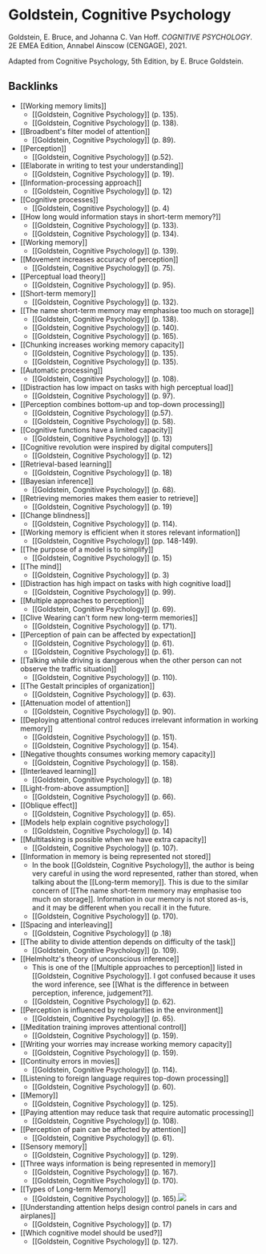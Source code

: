 # Goldstein, Cognitive Psychology
Goldstein, E. Bruce, and Johanna C. Van Hoff. *COGNITIVE PSYCHOLOGY*. 2E EMEA Edition, Annabel Ainscow (CENGAGE), 2021.

Adapted from Cognitive Psychology, 5th Edition, by E. Bruce Goldstein.

## Backlinks
* [[Working memory limits]]
	* [[Goldstein, Cognitive Psychology]] (p. 135).
	* [[Goldstein, Cognitive Psychology]]  (p. 138).
* [[Broadbent's filter model of attention]]
	* [[Goldstein, Cognitive Psychology]] (p. 89).
* [[Perception]]
	* [[Goldstein, Cognitive Psychology]] (p.52).
* [[Elaborate in writing to test your understanding]]
	* [[Goldstein, Cognitive Psychology]] (p. 19).
* [[Information-processing approach]]
	* [[Goldstein, Cognitive Psychology]] (p. 12)
* [[Cognitive processes]]
	* [[Goldstein, Cognitive Psychology]] (p. 4)
* [[How long would information stays in short-term memory?]]
	* [[Goldstein, Cognitive Psychology]] (p. 133).
	* [[Goldstein, Cognitive Psychology]] (p. 134).
* [[Working memory]]
	* [[Goldstein, Cognitive Psychology]] (p. 139).
* [[Movement increases accuracy of perception]]
	* [[Goldstein, Cognitive Psychology]] (p. 75).
* [[Perceptual load theory]]
	* [[Goldstein, Cognitive Psychology]] (p. 95).
* [[Short-term memory]]
	* [[Goldstein, Cognitive Psychology]] (p. 132).
* [[The name short-term memory may emphasise too much on storage]]
	* [[Goldstein, Cognitive Psychology]] (p. 138).
	* [[Goldstein, Cognitive Psychology]] (p. 140).
	* [[Goldstein, Cognitive Psychology]] (p. 165).
* [[Chunking increases working memory capacity]]
	* [[Goldstein, Cognitive Psychology]] (p. 135).
	* [[Goldstein, Cognitive Psychology]] (p. 135).
* [[Automatic processing]]
	* [[Goldstein, Cognitive Psychology]] (p. 108).
* [[Distraction has low impact on tasks with high perceptual load]]
	* [[Goldstein, Cognitive Psychology]] (p. 97).
* [[Perception combines bottom-up and top-down processing]]
	* [[Goldstein, Cognitive Psychology]]  (p.57).
	* [[Goldstein, Cognitive Psychology]] (p. 58).
* [[Cognitive functions have a limited capacity]]
	* [[Goldstein, Cognitive Psychology]] (p. 13)
* [[Cognitive revolution were inspired by digital computers]]
	* [[Goldstein, Cognitive Psychology]] (p. 12)
* [[Retrieval-based learning]]
	* [[Goldstein, Cognitive Psychology]] (p. 18)
* [[Bayesian inference]]
	* [[Goldstein, Cognitive Psychology]] (p. 68).
* [[Retrieving memories makes them easier to retrieve]]
	* [[Goldstein, Cognitive Psychology]] (p. 19)
* [[Change blindness]]
	* [[Goldstein, Cognitive Psychology]] (p. 114).
* [[Working memory is efficient when it stores relevant information]]
	* [[Goldstein, Cognitive Psychology]] (pp. 148-149).
* [[The purpose of a model is to simplify]]
	* [[Goldstein, Cognitive Psychology]] (p. 15)
* [[The mind]]
	* [[Goldstein, Cognitive Psychology]] (p. 3)
* [[Distraction has high impact on tasks with high cognitive load]]
	* [[Goldstein, Cognitive Psychology]] (p. 99).
* [[Multiple approaches to perception]]
	* [[Goldstein, Cognitive Psychology]] (p. 69).
* [[Clive Wearing can't form new long-term memories]]
	* [[Goldstein, Cognitive Psychology]] (p. 171).
* [[Perception of pain can be affected by expectation]]
	* [[Goldstein, Cognitive Psychology]] (p. 61).
	* [[Goldstein, Cognitive Psychology]] (p. 61).
* [[Talking while driving is dangerous when the other person can not observe the traffic situation]]
	* [[Goldstein, Cognitive Psychology]] (p. 110).
* [[The Gestalt principles of organization]]
	* [[Goldstein, Cognitive Psychology]] (p. 63).
* [[Attenuation model of attention]]
	* [[Goldstein, Cognitive Psychology]] (p. 90).
* [[Deploying attentional control reduces irrelevant information in working memory]]
	* [[Goldstein, Cognitive Psychology]] (p. 151).
	* [[Goldstein, Cognitive Psychology]] (p. 154).
* [[Negative thoughts consumes working memory capacity]]
	* [[Goldstein, Cognitive Psychology]] (p. 158).
* [[Interleaved learning]]
	* [[Goldstein, Cognitive Psychology]] (p. 18)
* [[Light-from-above assumption]]
	* [[Goldstein, Cognitive Psychology]] (p. 66).
* [[Oblique effect]]
	* [[Goldstein, Cognitive Psychology]] (p. 65).
* [[Models help explain cognitive psychology]]
	* [[Goldstein, Cognitive Psychology]] (p. 14)
* [[Multitasking is possible when we have extra capacity]]
	* [[Goldstein, Cognitive Psychology]] (p. 107).
* [[Information in memory is being represented not stored]]
	* In the book [[Goldstein, Cognitive Psychology]], the author is being very careful in using the word represented, rather than stored, when talking about the [[Long-term memory]]. This is due to the similar concern of [[The name short-term memory may emphasise too much on storage]]. Information in our memory is not stored as-is, and it may be different when you recall it in the future.
	* [[Goldstein, Cognitive Psychology]] (p. 170).
* [[Spacing and interleaving]]
	* [[Goldstein, Cognitive Psychology]] (p .18)
* [[The ability to divide attention depends on difficulty of the task]]
	* [[Goldstein, Cognitive Psychology]] (p. 109).
* [[Helmholtz's theory of unconscious inference]]
	* This is one of the [[Multiple approaches to perception]] listed in [[Goldstein, Cognitive Psychology]]. I got confused because it uses the word inference, see [[What is the difference in between perception, inference, judgement?]].
	* [[Goldstein, Cognitive Psychology]] (p. 62).
* [[Perception is influenced by regularities in the environment]]
	* [[Goldstein, Cognitive Psychology]] (p. 65).
* [[Meditation training improves attentional control]]
	* [[Goldstein, Cognitive Psychology]] (p. 159).
* [[Writing your worries may increase working memory capacity]]
	* [[Goldstein, Cognitive Psychology]] (p. 159).
* [[Continuity errors in movies]]
	* [[Goldstein, Cognitive Psychology]] (p. 114).
* [[Listening to foreign language requires top-down processing]]
	* [[Goldstein, Cognitive Psychology]] (p. 60).
* [[Memory]]
	* [[Goldstein, Cognitive Psychology]] (p. 125).
* [[Paying attention may reduce task that require automatic processing]]
	* [[Goldstein, Cognitive Psychology]] (p. 108).
* [[Perception of pain can be affected by attention]]
	* [[Goldstein, Cognitive Psychology]] (p. 61).
* [[Sensory memory]]
	* [[Goldstein, Cognitive Psychology]] (p. 129).
* [[Three ways information is being represented in memory]]
	* [[Goldstein, Cognitive Psychology]] (p. 167).
	* [[Goldstein, Cognitive Psychology]] (p. 170).
* [[Types of Long-term Memory]]
	* [[Goldstein, Cognitive Psychology]] (p. 165).![](ltm.jpg)
* [[Understanding attention helps design control panels in cars and airplanes]]
	* [[Goldstein, Cognitive Psychology]] (p. 17)
* [[Which cognitive model should be used?]]
	* [[Goldstein, Cognitive Psychology]] (p. 127).

<!-- #evergreen #literature #^inbox/book -->

<!-- {BearID:F5B19D3E-91F4-49C8-A21B-2A3B30E8F2DF-1581-00000068458FC7DD} -->
